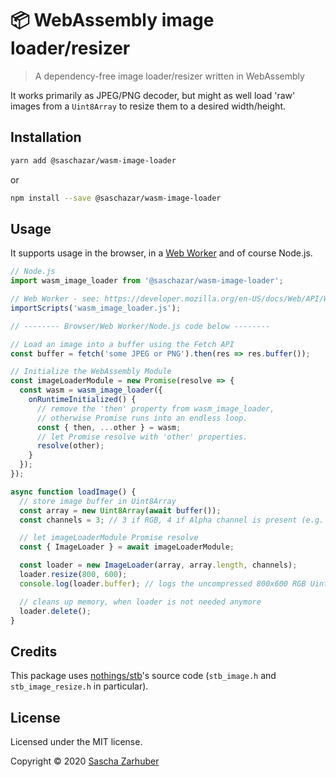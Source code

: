 # 📦 WebAssembly image loader/resizer

> A dependency-free image loader/resizer written in WebAssembly

It works primarily as JPEG/PNG decoder, but might as well load 'raw' images from a `Uint8Array` to resize them to a desired width/height.

## Installation

```bash
yarn add @saschazar/wasm-image-loader
```

or

```bash
npm install --save @saschazar/wasm-image-loader
```

## Usage

It supports usage in the browser, in a [Web Worker](https://developer.mozilla.org/en-US/docs/Web/API/Web_Workers_API) and of course Node.js.

```javascript
// Node.js
import wasm_image_loader from '@saschazar/wasm-image-loader';

// Web Worker - see: https://developer.mozilla.org/en-US/docs/Web/API/WorkerGlobalScope/importScripts
importScripts('wasm_image_loader.js');

// -------- Browser/Web Worker/Node.js code below --------

// Load an image into a buffer using the Fetch API
const buffer = fetch('some JPEG or PNG').then(res => res.buffer());

// Initialize the WebAssembly Module
const imageLoaderModule = new Promise(resolve => {
  const wasm = wasm_image_loader({
    onRuntimeInitialized() {
      // remove the 'then' property from wasm_image_loader,
      // otherwise Promise runs into an endless loop.
      const { then, ...other } = wasm;
      // let Promise resolve with 'other' properties.
      resolve(other);
    }
  });
});

async function loadImage() {
  // store image buffer in Uint8Array
  const array = new Uint8Array(await buffer());
  const channels = 3; // 3 if RGB, 4 if Alpha channel is present (e.g. PNG)

  // let imageLoaderModule Promise resolve
  const { ImageLoader } = await imageLoaderModule;

  const loader = new ImageLoader(array, array.length, channels);
  loader.resize(800, 600);
  console.log(loader.buffer); // logs the uncompressed 800x600 RGB Uint8Array

  // cleans up memory, when loader is not needed anymore
  loader.delete();
}
```

## Credits

This package uses [nothings/stb](https://github.com/nothings/stb)'s source code (`stb_image.h` and `stb_image_resize.h` in particular).

## License

Licensed under the MIT license.

Copyright ©️ 2020 [Sascha Zarhuber](https://sascha.work)
